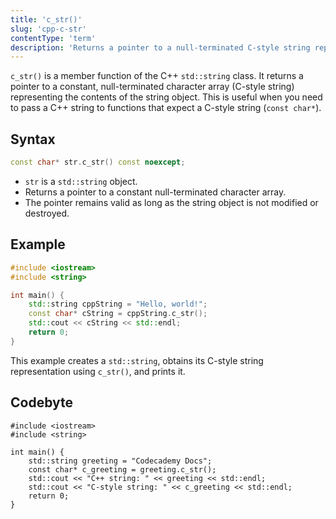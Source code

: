 ```yaml
---
title: 'c_str()'
slug: 'cpp-c-str'
contentType: 'term'
description: 'Returns a pointer to a null-terminated C-style string representation of a C++ std::string.'
---
```


`c_str()` is a member function of the C++ `std::string` class. It returns a pointer to a constant, null-terminated character array (C-style string) representing the contents of the string object. This is useful when you need to pass a C++ string to functions that expect a C-style string (`const char*`).

## Syntax

```cpp
const char* str.c_str() const noexcept;
```

- `str` is a `std::string` object.
- Returns a pointer to a constant null-terminated character array.
- The pointer remains valid as long as the string object is not modified or destroyed.

## Example

```cpp
#include <iostream>
#include <string>

int main() {
    std::string cppString = "Hello, world!";
    const char* cString = cppString.c_str();
    std::cout << cString << std::endl;
    return 0;
}
```

This example creates a `std::string`, obtains its C-style string representation using `c_str()`, and prints it.

## Codebyte

```codebyte/cpp
#include <iostream>
#include <string>

int main() {
    std::string greeting = "Codecademy Docs";
    const char* c_greeting = greeting.c_str();
    std::cout << "C++ string: " << greeting << std::endl;
    std::cout << "C-style string: " << c_greeting << std::endl;
    return 0;
}
```
